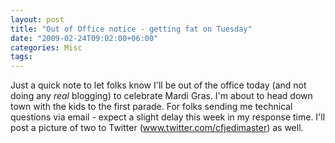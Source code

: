 ```yaml
---
layout: post
title: "Out of Office notice - getting fat on Tuesday"
date: "2009-02-24T09:02:00+06:00"
categories: Misc 
tags: 
---
```


Just a quick note to let folks know I'll be out of the office today (and not doing any <i>real</i> blogging) to celebrate Mardi Gras. I'm about to head down town with the kids to the first parade. For folks sending me technical questions via email - expect a slight delay this week in my response time. I'll post a picture of two to Twitter (www.twitter.com/cfjedimaster) as well.